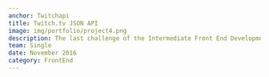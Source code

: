 ```yaml
---
anchor: Twitchapi
title: Twitch.tv JSON API
image: img/portfolio/project4.png
description: The last challenge of the Intermediate Front End Development Project's section, The live demo and source code can be found <a href="http://codepen.io/davidsanchez96/pen/KNyjrj">here</a>. The idea of the project is to classify the data by all by list of streamers, Online and offline, Using Bootstrap framework, jQuery & APIs.
team: Single
date: November 2016
category: FrontEnd
---
```

